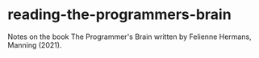 # reading-the-programmers-brain
Notes on the book The Programmer's Brain written by Felienne Hermans, Manning (2021).
